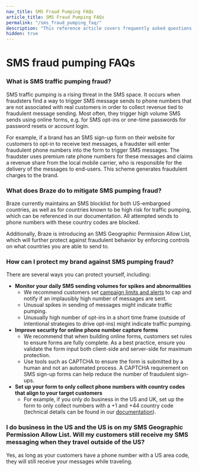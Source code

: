 ```yaml
---
nav_title: SMS Fraud Pumping FAQs
article_title: SMS Fraud Pumping FAQs
permalink: "/sms_fraud_pumping_faq/"
description: "This reference article covers frequently asked questions for SMS fraud pumping."
hidden: true
---
```


# SMS fraud pumping FAQs

### What is SMS traffic pumping fraud?

SMS traffic pumping is a rising threat in the SMS space. It occurs when fraudsters find a way to trigger SMS message sends to phone numbers that are not associated with real customers in order to collect revenue tied to fraudulent message sending. Most often, they trigger high volume SMS sends using online forms, e.g. for SMS opt-ins or one-time passwords for password resets or account login.

For example, if a brand has an SMS sign-up form on their website for customers to opt-in to receive text messages, a fraudster will enter fraudulent phone numbers into the form to trigger SMS messages. The fraudster uses premium rate phone numbers for these messages and claims a revenue share from the local mobile carrier, who is responsible for the delivery of the messages to end-users. This scheme generates fraudulent charges to the brand.

### What does Braze do to mitigate SMS pumping fraud?

Braze currently maintains an SMS blocklist for both US-embargoed countries, as well as for countries known to be high risk for traffic pumping, which can be referenced in our documentation. All attempted sends to phone numbers with these country codes are blocked.

Additionally, Braze is introducing an SMS Geographic Permission Allow List, which will further protect against fraudulent behavior by enforcing controls on what countries you are able to send to.

### How can I protect my brand against SMS pumping fraud?

There are several ways you can protect yourself, including:
- **Monitor your daily SMS sending volumes for spikes and abnormalities**
    - We recommend customers set [campaign limits and alerts]({{site.baseurl}}/user_guide/engagement_tools/campaigns/managing_campaigns/campaign_alerts/) to cap and notify if an implausibly high number of messages are sent. 
    - Unusual spikes in sending of messages might indicate traffic pumping.  
    - Unusually high number of opt-ins in a short time frame (outside of intentional strategies to drive opt-ins) might indicate traffic pumping.
- **Improve security for online phone number capture forms**
    - We recommend that when building online forms, customers set rules to ensure forms are fully complete. As a best practice, ensure you validate the form input both client-side and server-side for maximum protection.
    - Use tools such as CAPTCHA to ensure the form is submitted by a human and not an automated process. A CAPTCHA requirement on SMS sign-up forms can help reduce the number of fraudulent sign-ups.
- **Set up your form to only collect phone numbers with country codes that align to your target customers**
    - For example, if you only do business in the US and UK, set up the form to only collect numbers with a +1 and +44 country code (technical details can be found in our [documentation]({{site.baseurl}}/user_guide/message_building_by_channel/in-app_messages/drag_and_drop/templates/phone_number_capture/#step-2-customize-your-phone-number-input-component)). 

### I do business in the US and the US is on my SMS Geographic Permission Allow List. Will my customers still receive my SMS messaging when they travel outside of the US? 

Yes, as long as your customers have a phone number with a US area code, they will still receive your messages while traveling.